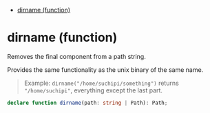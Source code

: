 - [dirname (function)](#dirname-function)

# dirname (function)

Removes the final component from a path string.

Provides the same functionality as the unix binary of the same name.

> Example: `dirname("/home/suchipi/something")` returns
> `"/home/suchipi"`, everything except the last part.

```ts
declare function dirname(path: string | Path): Path;
```
